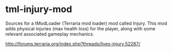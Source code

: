 # tml-injury-mod
Sources for a tModLoader (Terraria mod loader) mod called Injury. This mod adds physical injuries (max health loss) for the player, along with some relevant associated gameplay mechanics.

http://forums.terraria.org/index.php?threads/lives-injury.52287/
